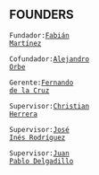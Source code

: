 ## FOUNDERS

<code>Fundador:</code><a href="https://www.github.com/FabianHMzz"><code>Fabián Martínez</code></a>

<code>Cofundador:</code><a href="https://github.com/Spartan2502"><code>Alejandro Orbe</code></a>

<code>Gerente:</code><a href="https://github.com/Ferdlcz"><code>Fernando de la Cruz</code></a>

<code>Supervisor:</code><a href="https://github.com/Ariagx"><code>Christian Herrera</code></a>

<code>Supervisor:</code><a href="https://github.com/jruwur"><code>José Inés Rodríguez</code></a>

<code>Supervisor:</code><a href="https://github.com/Ha1s3"><code>Juan Pablo Delgadillo</code></a>

